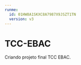 ```yaml
---
runme:
  id: 01HW8A1SKXC8A7987X9JSZT1TN
  version: v3
---
```


# TCC-EBAC

Criando projeto final TCC EBAC.
